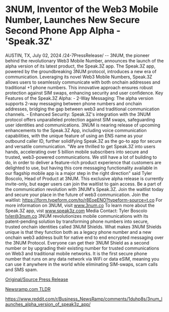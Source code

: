 # 3NUM, Inventor of the Web3 Mobile Number, Launches New Secure Second Phone App Alpha - 'Speak.3Z'

AUSTIN, TX, July 02, 2024 /24-7PressRelease/ -- 3NUM, the pioneer behind the revolutionary Web3 Mobile Number, announces the launch of the alpha version of its latest product, the Speak.3Z app.   The Speak.3Z app, powered by the groundbreaking 3NUM protocol, introduces a new era of communication. Leveraging its novel Web3 Mobile Numbers, Speak.3Z allows users to seamlessly communicate with both onchain addresses and traditional +1 phone numbers. This innovative approach ensures robust protection against SIM swaps, enhancing security and user confidence.  Key Features of the Speak.3Z Alpha:  - 2-Way Messaging: The alpha version supports 2-way messaging between phone numbers and onchain addresses, bridging the gap between web3 and traditional communication channels.  - Enhanced Security: Speak.3Z's integration with the 3NUM protocol offers unparalleled protection against SIM swaps, safeguarding user identities and communications.  3NUM is nearing release of upcoming enhancements to the Speak.3Z App, including voice communication capabilities, with the unique feature of using an ENS name as your outbound caller ID, further solidifying Speak.3Z as the go-to app for secure and versatile communication.  "We are thrilled to get Speak.3Z into users hands, accelerating over 5 billion mobile subscribers into secure and trusted, web3-powered communications. We still have a lot of building to do, in order to deliver a feature-rich product experience that customers are delighted to use, but having this core messaging functionality available in our flagship mobile app is a major step in the right direction" said Tyler Boscolo, Head of Product at 3NUM.   This exclusive alpha release is currently invite-only, but eager users can join the waitlist to gain access.  Be a part of the communication revolution with 3NUM's Speak.3Z. Join the waitlist today and secure your place in the future of web3 communication.  Join the waitlist: https://form.typeform.com/to/r8EoeENO?typeform-source=t.co  For more information on 3NUM, visit www.3num.co  To learn more about the Speak.3Z app, vist www.speak3z.com  Media Contact:  Tyler Boscolo tyler@3num.co  3NUM revolutionizes mobile communications with its patent-pending solution by transforming phone numbers into secure, trusted onchain identities called 3NUM Shields. What makes 3NUM Shields unique is that they function both as a legacy phone number and a new onchain web3 address built for native end to end encrypted messaging over the 3NUM Protocol. Everyone can get their 3NUM Shield as a second number or by upgrading their existing number for trusted communications on Web3 and traditional mobile networks. It is the first secure phone number that runs on any data network via WiFi or data eSIM, meaning you can use it anywhere in the world while eliminating SIM-swaps, scam calls and SMS spam. 

[Original/Source Press Release](https://www.24-7pressrelease.com/press-release/512204/3num-inventor-of-the-web3-mobile-number-launches-new-secure-second-phone-app-alpha-speak3z)
                    

[Newsramp.com TLDR](None) 

https://www.reddit.com/r/Business_NewsRamp/comments/1duhp8s/3num_launches_alpha_version_of_speak3z_app/